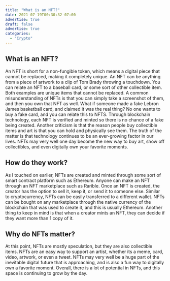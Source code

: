 ```yaml
---
title: "What is an NFT?"
date: 2021-07-19T00:30:32-07:00
advertise: true
draft: false
advertise: true
categories:
  - "Crypto"
---
```


## What is an NFT?
		
An NFT is short for a non-fungible token, which means a digital piece that cannot be replaced, making it completely unique. An NFT can be anything from a piece of artwork to a clip of Tom Brady throwing a touchdown. You can relate an NFT to a baseball card, or some sort of other collectible item. Both examples are unique items that cannot be replaced. A common misunderstanding of NFTs is that you can simply take a screenshot of them, and then you own that NFT as well. What if someone made a fake Lebron James basketball card, and claimed it was the real thing? No one wants to buy a fake card, and you can relate this to NFTS. Through blockchain technology, each NFT is verified and minted so there is no chance of a fake being created. Another criticism is that the reason people buy collectible items and art is that you can hold and physically see them. The truth of the matter is that technology continues to be an ever-growing factor in our lives. NFTs may very well one day become the new way to buy art, show off collectibles, and even digitally own your favorite moments.

## How do they work?	

As I touched on earlier, NFTs are created and minted through some sort of smart contract platform such as Ethereum. Anyone can make an NFT through an NFT marketplace such as Rarible. Once an NFT is created, the creator has the option to sell it, keep it, or send it to someone else. Similar to cryptocurrency, NFTs can be easily transferred to a different wallet. NFTs can be bought on any marketplace through the native currency of the blockchain that was used to create it, and this is usually Ethereum. Another thing to keep in mind is that when a creator mints an NFT, they can decide if they want more than 1 copy of it.
		
 ## Why do NFTs matter?

At this point, NFTs are mostly speculation, but they are also collectible items. NFTs are an easy way to support an artist, whether its a meme, card, video, artwork, or even a tweet. NFTs may very well be a huge part of the inevitable digital future that is approaching, and is also a fun way to digitally own a favorite moment. Overall, there is a lot of potential in NFTs, and this space is continuing to grow by the day.

